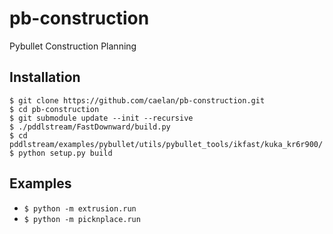 # pb-construction
Pybullet Construction Planning

## Installation

```
$ git clone https://github.com/caelan/pb-construction.git
$ cd pb-construction
$ git submodule update --init --recursive
$ ./pddlstream/FastDownward/build.py
$ cd pddlstream/examples/pybullet/utils/pybullet_tools/ikfast/kuka_kr6r900/
$ python setup.py build
```

## Examples

* `$ python -m extrusion.run`
* `$ python -m picknplace.run`

